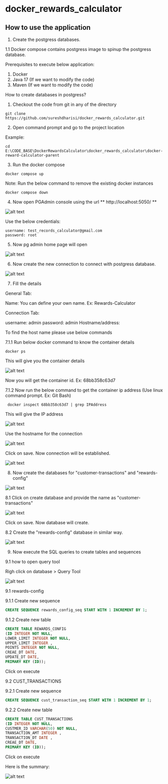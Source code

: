 # docker_rewards_calculator

## How to use the application

1. Create the postgress databases.

1.1 Docker compose contains postgress image to spinup the postgress database.

Prerequisites to execute below application:

1. Docker
2. Java 17 (If we want to modify the code)
3. Maven (If we want to modify the code)

How to create databases in postgress?

1. Checkout the code from git in any of the directory

```
git clone https://github.com/sureshdharisi/docker_rewards_calculator.git
```

2. Open command prompt and go to the project location

Example:
```
cd E:\CODE_BASE\DockerRewardsCalculator\docker_rewards_calculator\docker-reward-calculator-parent
```

3. Run the docker compose
```
docker compose up
```

Note: Run the below command to remove the existing docker instances
```
docker compose down
```

4. Now open PGAdmin console using the url ** http://localhost:5050/ **

![alt text](https://github.com/sureshdharisi/docker_rewards_calculator/blob/develop/docker-reward-calculator-parent/images/pgAdming_login.PNG?raw=true)

Use the below credentials:
```
username: test_records_calculator@gmail.com
password: root
```
5. Now pg admin home page will open

![alt text](https://github.com/sureshdharisi/docker_rewards_calculator/blob/develop/docker-reward-calculator-parent/images/pgAdming_home.PNG?raw=true)

6. Now create the new connection to connect with postgress database.

![alt text](https://github.com/sureshdharisi/docker_rewards_calculator/blob/develop/docker-reward-calculator-parent/images/create_new_server.png?raw=true)

7. Fill the details

General Tab:

Name: You can define your own name. Ex: Rewards-Calculator

Connection Tab:

username: admin
password: admin
Hostname/address:

To find the host name please use below commands

7.1.1 Run below docker command to know the container details

```
docker ps
```
This will give you the container details

![alt text](https://github.com/sureshdharisi/docker_rewards_calculator/blob/develop/docker-reward-calculator-parent/images/docker_ps_response.PNG?raw=true)

Now you will get the container id. Ex: 68bb358c63d7

7.1.2 Now run the below command to get the container ip address (Use linux command prompt. Ex: Git Bash)
```
 docker inspect 68bb358c63d7 | grep IPAddress
```
This will give the IP address

![alt text](https://github.com/sureshdharisi/docker_rewards_calculator/blob/develop/docker-reward-calculator-parent/images/docker_ps_hostname.PNG?raw=true)

Use the hostname for the connection

![alt text](https://github.com/sureshdharisi/docker_rewards_calculator/blob/develop/docker-reward-calculator-parent/images/postgress_connection.PNG?raw=true)


Click on save. Now connection will be established.

![alt text](https://github.com/sureshdharisi/docker_rewards_calculator/blob/develop/docker-reward-calculator-parent/images/pgAdming_home_2.PNG?raw=true)

8. Now create the databases for "customer-transactions" and "rewards-config"

![alt text](https://github.com/sureshdharisi/docker_rewards_calculator/blob/develop/docker-reward-calculator-parent/images/create_new_database.png?raw=true)

8.1 Click on create database and provide the name as "customer-transactions"


![alt text](https://github.com/sureshdharisi/docker_rewards_calculator/blob/develop/docker-reward-calculator-parent/images/customer-transactions_database.png?raw=true)

Click on save. Now database will create.

8.2 Create the "rewards-config" database in similar way.

![alt text](https://github.com/sureshdharisi/docker_rewards_calculator/blob/develop/docker-reward-calculator-parent/images/database_summery.PNG?raw=true)

9. Now execute the SQL queries to create tables and sequences

9.1 how to open query tool

Righ click on database > Query Tool

![alt text](https://github.com/sureshdharisi/docker_rewards_calculator/blob/develop/docker-reward-calculator-parent/images/open_query_tool.PNG?raw=true)


9.1 rewards-config

9.1.1 Create new sequence

```sql
CREATE SEQUENCE rewards_config_seq START WITH 1 INCREMENT BY 1;
```
9.1.2 Create new table

```sql
CREATE TABLE REWARDS_CONFIG
(ID INTEGER NOT NULL,
LOWER_LIMIT INTEGER NOT NULL,
UPPER_LIMIT INTEGER ,
POINTS INTEGER NOT NULL,
CREAE_DT DATE,
UPDATE_DT DATE,
PRIMARY KEY (ID));
```

Click on execute

9.2 CUST_TRANSACTIONS

9.2.1 Create new sequence

```sql
CREATE SEQUENCE cust_transaction_seq START WITH 1 INCREMENT BY 1;
```
9.2.2 Create new table

```sql
CREATE TABLE CUST_TRANSACTIONS
(ID INTEGER NOT NULL,
CUSTMER_ID VARCHAR(50) NOT NULL,
TRANSACTION_AMT INTEGER ,
TRANSACTION_DT DATE ,
CREAE_DT DATE,
PRIMARY KEY (ID));
```

Click on execute

Here is the summary:

![alt text](https://github.com/sureshdharisi/docker_rewards_calculator/blob/develop/docker-reward-calculator-parent/images/customer-transactions_queries.PNG?raw=true)
